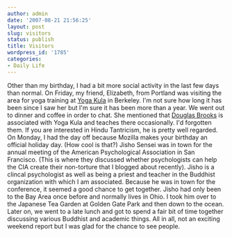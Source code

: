 ```yaml
---
author: admin
date: '2007-08-21 21:56:25'
layout: post
slug: visitors
status: publish
title: Visitors
wordpress_id: '1785'
categories:
- Daily Life
---
```


Other than my birthday, I had a bit more social activity in the last few
days than normal. On Friday, my friend, Elizabeth, from Portland was
visiting the area for yoga training at [Yoga Kula](http://yogakula.com/)
in Berkeley. I'm not sure how long it has been since I saw her but I'm
sure it has been more than a year. We went out to dinner and coffee in
order to chat. She mentioned that [Douglas
Brooks](http://www.rajanaka.com/) is associated with Yoga Kula and
teaches there occasionally. I'd forgotten them. If you are interested in
Hindu Tantricism, he is pretty well regarded. On Monday, I had the day
off because Mozilla makes your birthday an official holiday day. (How
cool is that?) Jisho Sensei was in town for the annual meeting of the
American Psychological Association in San Francisco. (This is where they
discussed whether psychologists can help the CIA create their
non-torture that I blogged about recently). Jisho is a clincal
psychologist as well as being a priest and teacher in the Buddhist
organization with which I am associated. Because he was in town for the
conference, it seemed a good chance to get together. Jisho had only been
to the Bay Area once before and normally lives in Ohio. I took him over
to the Japanese Tea Garden at Golden Gate Park and then down to the
ocean. Later on, we went to a late lunch and got to spend a fair bit of
time together discussing various Buddhist and academic things. All in
all, not an exciting weekend report but I was glad for the chance to see
people.
